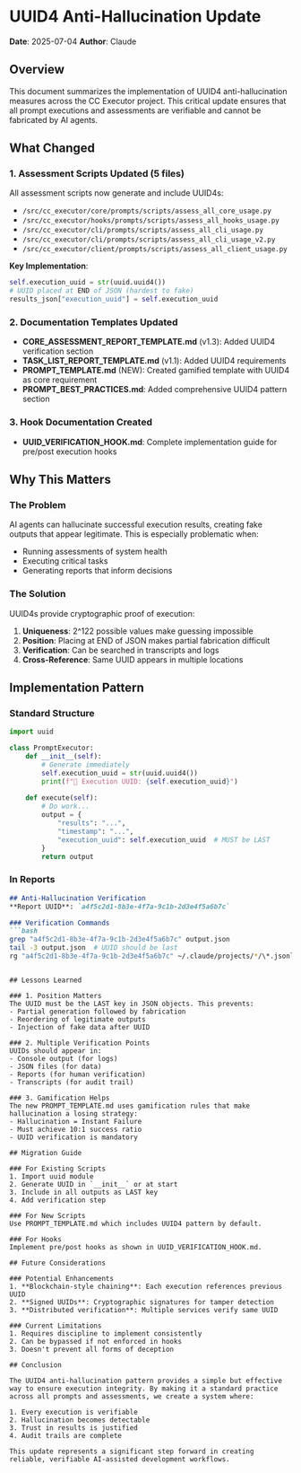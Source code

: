 # UUID4 Anti-Hallucination Update

**Date**: 2025-07-04
**Author**: Claude

## Overview

This document summarizes the implementation of UUID4 anti-hallucination measures across the CC Executor project. This critical update ensures that all prompt executions and assessments are verifiable and cannot be fabricated by AI agents.

## What Changed

### 1. Assessment Scripts Updated (5 files)
All assessment scripts now generate and include UUID4s:
- `/src/cc_executor/core/prompts/scripts/assess_all_core_usage.py`
- `/src/cc_executor/hooks/prompts/scripts/assess_all_hooks_usage.py`
- `/src/cc_executor/cli/prompts/scripts/assess_all_cli_usage.py`
- `/src/cc_executor/cli/prompts/scripts/assess_all_cli_usage_v2.py`
- `/src/cc_executor/client/prompts/scripts/assess_all_client_usage.py`

**Key Implementation**:
```python
self.execution_uuid = str(uuid.uuid4())
# UUID placed at END of JSON (hardest to fake)
results_json["execution_uuid"] = self.execution_uuid
```

### 2. Documentation Templates Updated
- **CORE_ASSESSMENT_REPORT_TEMPLATE.md** (v1.3): Added UUID4 verification section
- **TASK_LIST_REPORT_TEMPLATE.md** (v1.1): Added UUID4 requirements
- **PROMPT_TEMPLATE.md** (NEW): Created gamified template with UUID4 as core requirement
- **PROMPT_BEST_PRACTICES.md**: Added comprehensive UUID4 pattern section

### 3. Hook Documentation Created
- **UUID_VERIFICATION_HOOK.md**: Complete implementation guide for pre/post execution hooks

## Why This Matters

### The Problem
AI agents can hallucinate successful execution results, creating fake outputs that appear legitimate. This is especially problematic when:
- Running assessments of system health
- Executing critical tasks
- Generating reports that inform decisions

### The Solution
UUID4s provide cryptographic proof of execution:
1. **Uniqueness**: 2^122 possible values make guessing impossible
2. **Position**: Placing at END of JSON makes partial fabrication difficult
3. **Verification**: Can be searched in transcripts and logs
4. **Cross-Reference**: Same UUID appears in multiple locations

## Implementation Pattern

### Standard Structure
```python
import uuid

class PromptExecutor:
    def __init__(self):
        # Generate immediately
        self.execution_uuid = str(uuid.uuid4())
        print(f"🔐 Execution UUID: {self.execution_uuid}")
    
    def execute(self):
        # Do work...
        output = {
            "results": "...",
            "timestamp": "...",
            "execution_uuid": self.execution_uuid  # MUST be LAST
        }
        return output
```

### In Reports
```markdown
## Anti-Hallucination Verification
**Report UUID**: `a4f5c2d1-8b3e-4f7a-9c1b-2d3e4f5a6b7c`

### Verification Commands
```bash
grep "a4f5c2d1-8b3e-4f7a-9c1b-2d3e4f5a6b7c" output.json
tail -3 output.json  # UUID should be last
rg "a4f5c2d1-8b3e-4f7a-9c1b-2d3e4f5a6b7c" ~/.claude/projects/*/\*.jsonl
```
```

## Lessons Learned

### 1. Position Matters
The UUID must be the LAST key in JSON objects. This prevents:
- Partial generation followed by fabrication
- Reordering of legitimate outputs
- Injection of fake data after UUID

### 2. Multiple Verification Points
UUIDs should appear in:
- Console output (for logs)
- JSON files (for data)
- Reports (for human verification)
- Transcripts (for audit trail)

### 3. Gamification Helps
The new PROMPT_TEMPLATE.md uses gamification rules that make hallucination a losing strategy:
- Hallucination = Instant Failure
- Must achieve 10:1 success ratio
- UUID verification is mandatory

## Migration Guide

### For Existing Scripts
1. Import uuid module
2. Generate UUID in `__init__` or at start
3. Include in all outputs as LAST key
4. Add verification step

### For New Scripts
Use PROMPT_TEMPLATE.md which includes UUID4 pattern by default.

### For Hooks
Implement pre/post hooks as shown in UUID_VERIFICATION_HOOK.md.

## Future Considerations

### Potential Enhancements
1. **Blockchain-style chaining**: Each execution references previous UUID
2. **Signed UUIDs**: Cryptographic signatures for tamper detection
3. **Distributed verification**: Multiple services verify same UUID

### Current Limitations
1. Requires discipline to implement consistently
2. Can be bypassed if not enforced in hooks
3. Doesn't prevent all forms of deception

## Conclusion

The UUID4 anti-hallucination pattern provides a simple but effective way to ensure execution integrity. By making it a standard practice across all prompts and assessments, we create a system where:

1. Every execution is verifiable
2. Hallucination becomes detectable
3. Trust in results is justified
4. Audit trails are complete

This update represents a significant step forward in creating reliable, verifiable AI-assisted development workflows.